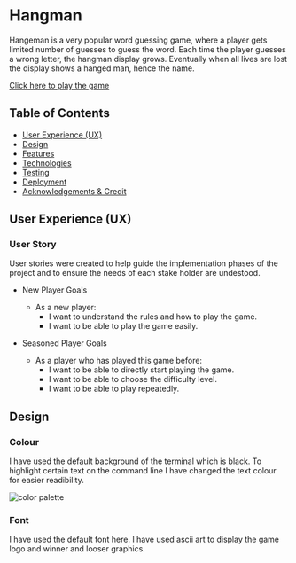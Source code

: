 # Hangman

Hangeman is a very popular word guessing game, where a player gets limited number of guesses to guess the word.
Each time the player guesses a wrong letter, the hangman display grows. Eventually when all lives are lost the display shows a hanged man, hence the name.  

[Click here to play the game](https://hangman144.herokuapp.com/)  

## Table of Contents  

* [User Experience (UX)](#User-Experience-(UX))  
* [Design](#Design)  
* [Features](#Features)  
* [Technologies](#technologies)  
* [Testing](#Testing)  
* [Deployment](#Deployment)  
* [Acknowledgements & Credit](#Acknowledgements-&-Credit)   

## User Experience (UX)  

### User Story  

User stories were created to help guide the implementation phases of the project and to ensure the needs of each stake holder are undestood.  

* New Player Goals  
   * As a new player:  
     * I want to understand the rules and how to play the game.  
     * I want to be able to play the game easily. 

* Seasoned Player Goals  
   * As a player who has played this game before:  
     * I want to be able to directly start playing the game.  
     * I want to be able to choose the difficulty level.
     * I want to be able to play repeatedly.  

 
## Design

### Colour  

I have used the default background of the terminal which is black. To highlight certain text on the command line I have changed the text colour for easier readibility.  
 
  
![color palette](README-docs/color-palette.jpg)  

### Font  

I have used the default font here. I have used ascii art to display the game logo and winner and looser graphics.  




